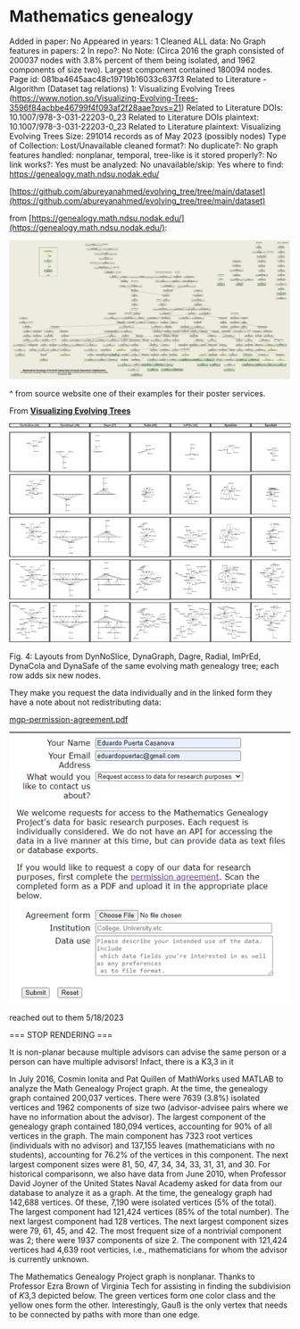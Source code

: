 # Mathematics genealogy

Added in paper: No
Appeared in years: 1
Cleaned ALL data: No
Graph features in papers: 2
In repo?: No
Note: (Circa 2016 the graph consisted of 200037 nodes with 3.8% percent of them being isolated, and 1962 components of size two). Largest component contained 180094 nodes.
Page id: 081ba4645aac48c19719b16033c637f3
Related to Literature - Algorithm (Dataset tag relations) 1: Visualizing Evolving Trees (https://www.notion.so/Visualizing-Evolving-Trees-3596f84acbbe46799f4f093af2f28aae?pvs=21)
Related to Literature DOIs: 10.1007/978-3-031-22203-0_23
Related to Literature DOIs plaintext: 10.1007/978-3-031-22203-0_23
Related to Literature plaintext: Visualizing Evolving Trees
Size: 291014 records as of May 2023 (possibly nodes)
Type of Collection: Lost/Unavailable
cleaned format?: No
duplicate?: No
graph features handled: nonplanar, temporal, tree-like
is it stored properly?: No
link works?: Yes
must be analyzed: No
unavailable/skip: Yes
where to find: https://genealogy.math.ndsu.nodak.edu/

[https://github.com/abureyanahmed/evolving_tree/tree/main/dataset](https://github.com/abureyanahmed/evolving_tree/tree/main/dataset)

from [https://genealogy.math.ndsu.nodak.edu/](https://genealogy.math.ndsu.nodak.edu/):

![Untitled](Mathematics%20genealogy%20081ba4645aac48c19719b16033c637f3/Untitled.png)

^ from source website one of their examples for their poster services. 

From [**Visualizing Evolving Trees**](Tree%20of%20Life%20cb0493d6b6da4a73a979f06225983011/Visualizing%20Evolving%20Trees%2095d3552ad36746f4a3e3614cd1c1f561.md)

![Untitled](Mathematics%20genealogy%20081ba4645aac48c19719b16033c637f3/Untitled%201.png)

Fig. 4: Layouts from DynNoSlice, DynaGraph, Dagre, Radial, ImPrEd, DynaCola and DynaSafe of the same evolving math genealogy tree; each row adds six new nodes.

They make you request the data individually and in the linked form they have a note about not redistributing data:

[mgp-permission-agreement.pdf](Mathematics%20genealogy%20081ba4645aac48c19719b16033c637f3/mgp-permission-agreement.pdf)

![Untitled](Mathematics%20genealogy%20081ba4645aac48c19719b16033c637f3/Untitled%202.png)

reached out to them 5/18/2023

=== STOP RENDERING ===

It is non-planar because multiple advisors can advise the same person or a person can have multiple advisors! Infact, there is a K3,3 in it

In July 2016, Cosmin Ionita and Pat Quillen of 
MathWorks used MATLAB to analyze the Math Genealogy Project graph. At 
the time, the genealogy graph contained 200,037 vertices. There were 
7639 (3.8%) isolated vertices and 1962 components of size two 
(advisor-advisee pairs where we have no information about the advisor). 
The largest component of the genealogy graph contained 180,094 vertices,
 accounting for 90% of all vertices in the graph. The main component has
 7323 root vertices (individuals with no advisor) and 137,155 leaves 
(mathematicians with no students), accounting for 76.2% of the vertices 
in this component. The next largest component sizes were 81, 50, 47, 34,
 34, 33, 31, 31, and 30.
For historical comparisonn, we also have data from June 2010, when 
Professor David Joyner of the United States Naval Academy asked for data
 from our database to analyze it as a graph. At the time, the genealogy 
graph had 142,688 vertices. Of these, 7,190 were isolated vertices (5% 
of the total). The largest component had 121,424 vertices (85% of the 
total number). The next largest component had 128 vertices. The next 
largest component sizes were 79, 61, 45, and 42. The most frequent size 
of a nontrivial component was 2; there were 1937 components of size 2. 
The component with 121,424 vertices had 4,639 root verticies, i.e., 
mathematicians for whom the advisor is currently unknown.

The Mathematics Genealogy Project graph is nonplanar. Thanks to 
Professor Ezra Brown of Virginia Tech for assisting in finding the 
subdivision of *K*3,3 depicted below. The green vertices
 form one color class and the yellow ones form the other. Interestingly,
 Gauß is the only vertex that needs to be connected by paths with more 
than one edge.